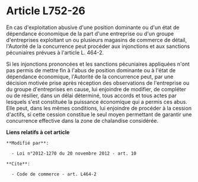 # Article L752-26

En cas d'exploitation abusive d'une position dominante ou d'un état de dépendance économique de la part d'une entreprise ou
d'un groupe d'entreprises exploitant un ou plusieurs magasins de commerce de détail, l'Autorité de la concurrence peut
procéder aux injonctions et aux sanctions pécuniaires prévues à l'article L. 464-2.

Si les injonctions prononcées et les sanctions pécuniaires appliquées n'ont pas permis de mettre fin à l'abus de position
dominante ou à l'état de dépendance économique, l'Autorité de la concurrence peut, par une décision motivée prise après
réception des observations de l'entreprise ou du groupe d'entreprises en cause, lui enjoindre de modifier, de compléter ou de
résilier, dans un délai déterminé, tous accords et tous actes par lesquels s'est constituée la puissance économique qui a
permis ces abus. Elle peut, dans les mêmes conditions, lui enjoindre de procéder à la cession d'actifs, si cette cession
constitue le seul moyen permettant de garantir une concurrence effective dans la zone de chalandise considérée.

**Liens relatifs à cet article**

	**Modifié par**:

	  - Loi n°2012-1270 du 20 novembre 2012 - art. 10

	**Cite**:

	  - Code de commerce - art. L464-2
